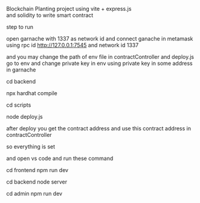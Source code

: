

Blockchain Planting project using vite + express.js  
and solidity to write smart contract  

step to run 

open garnache with 1337 as network id 
and connect ganache in metamask using rpc id  http://127.0.0.1:7545 and network id  1337

and you may change the path of env file in contractController and deploy.js 
go to env and change private key in env using private key in some address in garnache


cd backend 

npx hardhat compile

cd scripts

node deploy.js

after deploy you get the contract address and use this contract address in contractController 

so everything is set

and open vs code and run these command

cd frontend
npm run dev


cd backend
node server


cd admin
npm run dev

